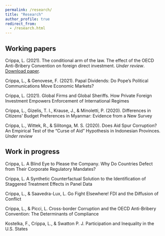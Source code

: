 ```yaml
---
permalink: /research/
title: "Research"
author_profile: true
redirect_from: 
  - /research.html
---
```

## Working papers
Crippa, L. (2021). The conditional arm of the law. The effect of the OECD Anti-Bribery Convention on foreign direct investment. _Under review_. [Download paper](assets/conditional_arm.pdf).

Crippa, L., & Genovese, F. (2021). Papal Dividends: Do Pope’s Political Communications Move Economic Markets?

Crippa, L. (2021). Global Firms and Global Sheriffs. How Private Foreign Investment Empowers Enforcement of International Regimes

Crippa, L., Gizelis, T. I., Krause, J., & Minoletti, P. (2020). Differences in Citizens’ Budget Preferences in Myanmar: Evidence from a New Survey

Crippa, L., Wittek, R., & Silitonga, M. S. (2020). Does Aid Spur Corruption? An Empirical Test of the “Curse of Aid” Hypothesis in Indonesian Provinces. _Under review_

## Work in progress

Crippa, L. A Blind Eye to Please the Company. Why Do Countries Defect from Their Corporate Regulatory Mandates?

Crippa, L. A Synthetic Counterfactual Solution to the Identification of Staggered Treatment Effects in Panel Data

Crippa, L., & Saavedra-Lux, L. Go Fight Elsewhere! FDI and the Diffusion of Conflict

Crippa, L., & Picci, L. Cross-border Corruption and the OECD Anti-Bribery Convention: The Determinants of Compliance

Kostelka, F., Crippa, L., & Swatton P. J. Participation and Inequality in the U.S. States

